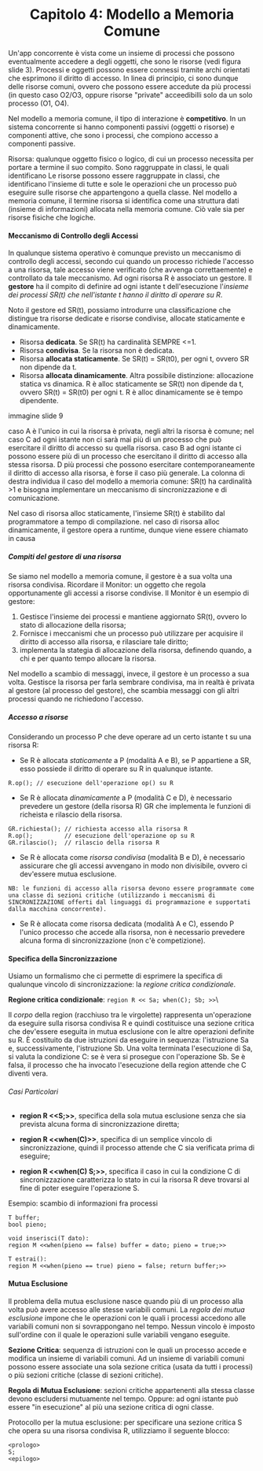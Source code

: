 
<h1 align="center">Capitolo 4: Modello a Memoria Comune</h1>

Un'app concorrente è vista come un insieme di processi che possono eventualmente accedere a degli oggetti, che sono le risorse (vedi figura slide 3). Processi e oggetti possono essere connessi tramite archi orientati che esprimono il diritto di accesso.
In linea di principio, ci sono dunque delle risorse comuni, ovvero che possono essere accedute da più processi (in questo caso O2/O3, oppure risorse "private" acceedibilli solo da un solo processo (O1, O4).

Nel modello a memoria comune, il tipo di interazione è **competitivo**.
In un sistema concorrente si hanno componenti passivi (oggetti o risorse) e componenti attive, che sono i processi, che compiono accesso a componenti passive.

Risorsa: qualunque oggetto fisico o logico, di cui un processo necessita per portare a termine il suo compito. Sono raggruppate in classi, le quali identificano 
Le risorse possono essere raggruppate in classi, che identificano l'insieme di tutte e sole le operazioni che un processo può eseguire sulle risorse che appartengono a quella classe.
Nel modello a memoria comune, il termine risorsa si identifica come una struttura dati (insieme di informazioni) allocata nella memoria comune. Ciò vale sia per risorse fisiche che logiche.

#### Meccanismo di Controllo degli Accessi

In qualunque sistema operativo è comunque previsto un meccanismo di controllo degli accessi, secondo cui quando un processo richiede l'accesso a una risorsa, tale accesso viene verificato (che avvenga correttaemente) e controllato da tale meccanismo.
Ad ogni risorsa R è associato un gestore. Il **gestore** ha il compito di definire ad ogni istante t dell'esecuzione l'*insieme dei processi SR(t) che nell'istante t hanno il diritto di operare su R*.

Noto il gestore ed SR(t), possiamo introdurre una classificazione che distingue tra risorse dedicate e risorse condivise, allocate staticamente e dinamicamente.
- Risorsa **dedicata**. Se SR(t) ha cardinalità SEMPRE <=1.
- Risorsa **condivisa**. Se la risorsa non è dedicata.
- Risorsa **allocata staticamente**. Se SR(t) = SR(t0), per ogni t, ovvero SR non dipende da t.
- Risorsa **allocata dinamicamente**. 
Altra possibile distinzione: allocazione statica vs dinamica.
R è alloc staticamente se SR(t) non dipende da t, ovvero SR(t) = SR(t0) per ogni t.
R è alloc dinamicamente se è tempo dipendente.

immagine slide 9

caso A è l'unico in cui la risorsa è privata, negli altri la risorsa è comune; nel caso C ad ogni istante non ci sarà mai più di un processo che può esercitare il diritto di accesso su quella risorsa. 
caso B ad ogni istante ci possono essere più di un processo che esercitano il diritto di accesso alla stessa risorsa. 
D più processi che possono esercitare contemporaneamente il diritto di accesso alla risorsa, è forse il caso più generale.
La colonna di destra individua il caso del modello a memoria comune: SR(t) ha cardinalità >1 e bisogna implementare un meccanismo di sincronizzazione e di comunicazione.

Nel caso di risorsa alloc staticamente, l'insieme SR(t) è stabilito dal programmatore a tempo di compilazione.
nel caso di risorsa alloc dinamicamente, il gestore opera a runtime, dunque viene essere chiamato in causa

##### Compiti del gestore di una risorsa
Se siamo nel modello a memoria comune, il gestore è a sua volta una risorsa condivisa.
Ricordare il Monitor: un oggetto che regola opportunamente gli accessi a risorse condivise. Il Monitor è un esempio di gestore:
1. Gestisce l'insieme dei processi e mantiene aggiornato SR(t), ovvero lo stato di allocazione della risorsa;
2. Fornisce i meccanismi che un processo può utilizzare per acquisire il diritto di accesso alla risorsa, e rilasciare tale diritto;
3. implementa la stategia di allocazione della risorsa, definendo quando, a chi e per quanto tempo allocare la risorsa.

Nel modello a scambio di messaggi, invece, il gestore è un processo a sua volta. Gestisce la risorsa per farla sembrare condivisa, ma in realtà è privata al gestore (al processo del gestore), che scambia messaggi con gli altri processi quando ne richiedono l'accesso.


##### Accesso a risorse
Considerando un processo P che deve operare ad un certo istante t su una risorsa R:
- Se R è allocata *staticamente* a P (modalità A e B), se P appartiene a SR, esso possiede il diritto di operare su R in qualunque istante.

```
R.op();	// esecuzione dell'operazione op() su R
```

- Se R è allocata *dinamicamente* a P (modalità C e D), è necessario prevedere un gestore (della risorsa R) GR che implementa le funzioni di richeista e rilascio della risorsa.

```
GR.richiesta();	// richiesta accesso alla risorsa R
R.op();			// esecuzione dell'operazione op su R
GR.rilascio();	// rilascio della risorsa R
```

- Se R è allocata come *risorsa condivisa* (modalità B e D), è necessario assicurare che gli accessi avvengano in modo non divisibile, ovvero ci dev'essere mutua esclusione.

```
NB: le funzioni di accesso alla risorsa devono essere programmate come una classe di sezioni critiche (utilizzando i meccanismi di SINCRONIZZAZIONE offerti dal linguaggi di programmazione e supportati dalla macchina concorrente).
```

- Se R è allocata come risorsa dedicata (modalità A e C), essendo P l'unico processo che accede alla risorsa, non è necessario prevedere alcuna forma di sincronizzazione (non c'è competizione).

#### Specifica della Sincronizzazione

Usiamo un formalismo che ci permette di esprimere la specifica di qualunque vincolo di sincronizzazione: la *regione critica condizionale*.

**Regione critica condizionale**: ```region R << Sa; when(C); Sb; >>```\

Il *corpo* della region (racchiuso tra le virgolette) rappresenta un'operazione da eseguire sulla risorsa condivisa R e quindi costituisce una sezione critica che dev'essere eseguita in mutua esclusione con le altre operazioni definite su R. È costituito da due istruzioni da eseguire in sequenza: l'istruzione Sa e, successivamente, l'istruzione Sb. Una volta terminata l'esecuzione di Sa, si valuta la condizione C: se è vera si prosegue con l'operazione Sb. Se è falsa, il processo che ha invocato l'esecuzione della region attende che C diventi vera.

###### Casi Particolari

- **region R <<S;>>**, specifica della sola mutua esclusione senza che sia prevista alcuna forma di sincronizzazione diretta;

- **region R <<when(C)>>**, specifica di un semplice vincolo di sincronizzazione, quindi il processo attende che C sia verificata prima di eseguire;

- **region R <<when(C) S;>>**, specifica il caso in cui la condizione C di sincronizzazione caratterizza lo stato in cui la risorsa R deve trovarsi al fine di poter eseguire l'operazione S.

Esempio: scambio di informazioni fra processi

```
T buffer;
bool pieno;

void inserisci(T dato):
region M <<when(pieno == false) buffer = dato; pieno = true;>>

T estrai():
region M <<when(pieno == true) pieno = false; return buffer;>>
```

#### Mutua Esclusione

Il problema della mutua esclusione nasce quando più di un processo alla volta può avere accesso alle stesse variabili comuni. La *regola dei mutua esclusione* impone che le operazioni con le quali i processi accedono alle variabili comuni non si sovrappongano nel tempo. Nessun vincolo è imposto sull'ordine con il quale le operazioni sulle variabili vengano eseguite.

**Sezione Critica**: sequenza di istruzioni con le quali un processo accede e modifica un insieme di variabili comuni.
Ad un insieme di variabili comuni possono essere associate una sola sezione critica (usata da tutti i processi) o più sezioni critiche (classe di sezioni critiche).

**Regola di Mutua Esclusione**: sezioni critiche appartenenti alla stessa classe devono escludersi mutuamente nel tempo. Oppure: ad ogni istante può essere "in esecuzione" al più una sezione critica di ogni classe.

Protocollo per la mutua esclusione: per specificare una sezione critica S che opera su una risorsa condivisa R, utilizziamo il seguente blocco:

```
<prologo>
S;
<epilogo>
```